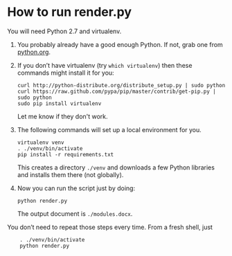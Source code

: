 # How to run render.py

You will need Python 2.7 and virtualenv.

1.  You probably already have a good enough Python.
    If not, grab one from [python.org](http://python.org/).

2.  If you don&rsquo;t have virtualenv (try `which virtualenv`) then
    these commands might install it for you:

        curl http://python-distribute.org/distribute_setup.py | sudo python
        curl https://raw.github.com/pypa/pip/master/contrib/get-pip.py | sudo python
        sudo pip install virtualenv

    Let me know if they don't work.

3.  The following commands will set up a local environment for you.

        virtualenv venv
        . ./venv/bin/activate
        pip install -r requirements.txt

    This creates a directory `./venv` and downloads a few Python
    libraries and installs them there (not globally).

4.  Now you can run the script just by doing:

        python render.py

    The output document is `./modules.docx`.

You don&rsquo;t need to repeat those steps every time.
From a fresh shell, just

        . ./venv/bin/activate
        python render.py

